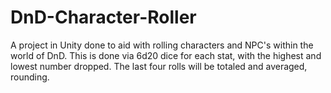 # DnD-Character-Roller
A project in Unity done to aid with rolling characters and NPC's within the world of DnD. This is done via 6d20 dice for each stat, with the highest and lowest number dropped. The last four rolls will be totaled and averaged, rounding.

